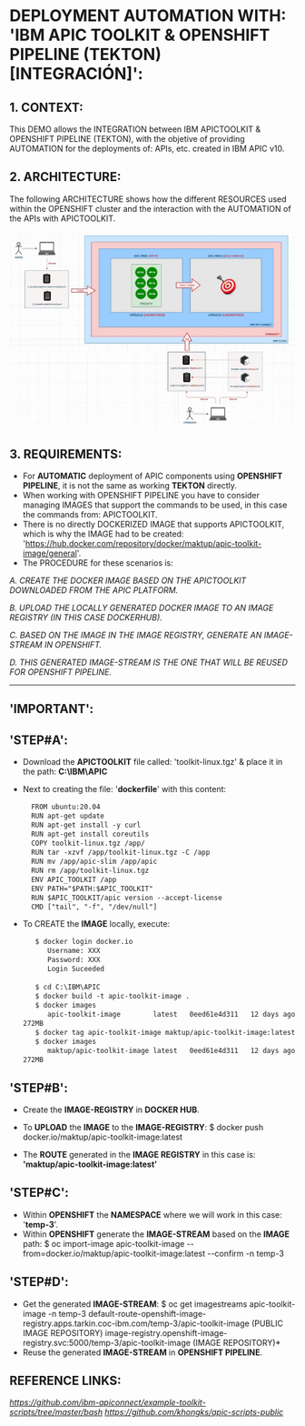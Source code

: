 # DEPLOYMENT AUTOMATION WITH: 'IBM APIC TOOLKIT & OPENSHIFT PIPELINE (TEKTON) [INTEGRACIÓN]': 

## 1. CONTEXT:
This DEMO allows the INTEGRATION between IBM APICTOOLKIT & OPENSHIFT PIPELINE (TEKTON), with the objetive of providing AUTOMATION for the deployments of: APIs, etc. created in IBM APIC v10.


## 2. ARCHITECTURE:
The following ARCHITECTURE shows how the different RESOURCES used within the OPENSHIFT cluster and the interaction with the AUTOMATION of the APIs with APICTOOLKIT.

![alt text](https://github.com/maktup/apic10-deployment-tekton/blob/main/IMAGEN/Automatizacion%20Despliegues%20APIC%20(Arquitectura).jpg?raw=true)


## 3. REQUIREMENTS:

- For **AUTOMATIC** deployment of APIC components using **OPENSHIFT PIPELINE**, it is not the same as working **TEKTON** directly.
- When working with OPENSHIFT PIPELINE you have to consider managing IMAGES that support the commands to be used, in this case the commands from: APICTOOLKIT.
- There is no directly DOCKERIZED IMAGE that supports APICTOOLKIT, which is why the IMAGE had to be created: 'https://hub.docker.com/repository/docker/maktup/apic-toolkit-image/general'.
- The PROCEDURE for these scenarios is:

*A. CREATE THE DOCKER IMAGE BASED ON THE APICTOOLKIT DOWNLOADED FROM THE APIC PLATFORM.*

*B. UPLOAD THE LOCALLY GENERATED DOCKER IMAGE TO AN IMAGE REGISTRY (IN THIS CASE DOCKERHUB).*

*C. BASED ON THE IMAGE IN THE IMAGE REGISTRY, GENERATE AN IMAGE-STREAM IN OPENSHIFT.*

*D. THIS GENERATED IMAGE-STREAM IS THE ONE THAT WILL BE REUSED FOR OPENSHIFT PIPELINE.*


-------------------------------------------------------------------------------------


## 'IMPORTANT':

## 'STEP#A':
- Download the **APICTOOLKIT** file called: 'toolkit-linux.tgz' & place it in the path: **C:\IBM\APIC**
- Next to creating the file: '**dockerfile**' with this content:

        FROM ubuntu:20.04
        RUN apt-get update
        RUN apt-get install -y curl
        RUN apt-get install coreutils
        COPY toolkit-linux.tgz /app/
        RUN tar -xzvf /app/toolkit-linux.tgz -C /app  
        RUN mv /app/apic-slim /app/apic  
        RUN rm /app/toolkit-linux.tgz
        ENV APIC_TOOLKIT /app
        ENV PATH="$PATH:$APIC_TOOLKIT"
        RUN $APIC_TOOLKIT/apic version --accept-license
        CMD ["tail", "-f", "/dev/null"]

- To CREATE the **IMAGE** locally, execute:

         $ docker login docker.io
            Username: XXX
            Password: XXX
            Login Suceeded
     
         $ cd C:\IBM\APIC
         $ docker build -t apic-toolkit-image .
         $ docker images 
            apic-toolkit-image        latest   0eed61e4d311   12 days ago    272MB 
         $ docker tag apic-toolkit-image maktup/apic-toolkit-image:latest
         $ docker images 
            maktup/apic-toolkit-image latest   0eed61e4d311   12 days ago    272MB


## 'STEP#B':
- Create the **IMAGE-REGISTRY** in **DOCKER HUB**.
- To **UPLOAD** the **IMAGE** to the **IMAGE-REGISTRY**:
      $ docker push docker.io/maktup/apic-toolkit-image:latest
  
- The **ROUTE** generated in the **IMAGE REGISTRY** in this case is:
**'maktup/apic-toolkit-image:latest'**

 
## 'STEP#C':
- Within **OPENSHIFT** the **NAMESPACE** where we will work in this case: '**temp-3**'.
- Within **OPENSHIFT** generate the **IMAGE-STREAM** based on the **IMAGE** path:
      $ oc import-image apic-toolkit-image --from=docker.io/maktup/apic-toolkit-image:latest --confirm -n temp-3
  
  
## 'STEP#D':
- Get the generated **IMAGE-STREAM**:
      $ oc get imagestreams apic-toolkit-image -n temp-3
        default-route-openshift-image-registry.apps.tarkin.coc-ibm.com/temp-3/apic-toolkit-image  (PUBLIC IMAGE REPOSITORY)
        image-registry.openshift-image-registry.svc:5000/temp-3/apic-toolkit-image                 (IMAGE REPOSITORY)*
- Reuse the generated **IMAGE-STREAM** in **OPENSHIFT PIPELINE**.



REFERENCE LINKS:
--------------- 
*https://github.com/ibm-apiconnect/example-toolkit-scripts/tree/master/bash
https://github.com/khongks/apic-scripts-public*

